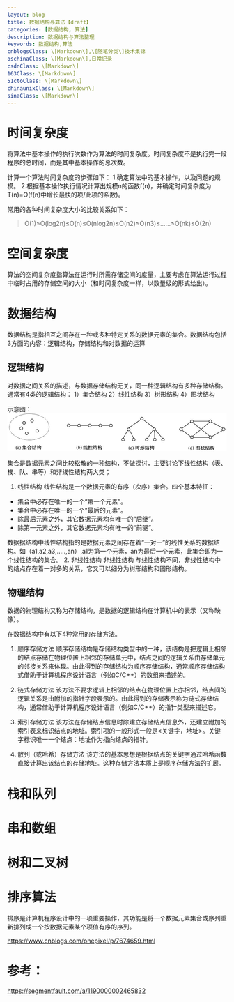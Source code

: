 ```yaml
---
layout: blog
title: 数据结构与算法【draft】
categories: [数据结构, 算法]
description: 数据结构与算法整理
keywords: 数据结构,算法
cnblogsClass: \[Markdown\],\[随笔分类\]技术集锦
oschinaClass: \[Markdown\],日常记录
csdnClass: \[Markdown\]
163Class: \[Markdown\]
51ctoClass: \[Markdown\]
chinaunixClass: \[Markdown\]
sinaClass: \[Markdown\]
---
```


# 时间复杂度
将算法中基本操作的执行次数作为算法的时间复杂度。时间复杂度不是执行完一段程序的总时间，而是其中基本操作的总次数。

计算一个算法时间复杂度的步骤如下：
1.确定算法中的基本操作，以及问题的规模。
2.根据基本操作执行情况计算出规模n的函数f(n)，并确定时间复杂度为T(n)=O(f(n)中增长最快的项/此项的系数)。

常用的各种时间复杂度大小的比较关系如下：
> O(1)≤O(log2n)≤O(n)≤O(nlog2n)≤O(n2)≤O(n3)≤……≤O(nk)≤O(2n)

# 空间复杂度
  算法的空间复杂度指算法在运行时所需存储空间的度量，主要考虑在算法运行过程中临时占用的存储空间的大小（和时间复杂度一样，以数量级的形式给出）。

# 数据结构
数据结构是指相互之间存在一种或多种特定关系的数据元素的集合。数据结构包括3方面的内容：逻辑结构，存储结构和对数据的运算

## 逻辑结构
对数据之间关系的描述，与数据存储结构无关，同一种逻辑结构有多种存储结构。通常有4类的逻辑结构：
1）集合结构
2）线性结构
3）树形结构
4）图状结构

示意图：
![image](https://raw.githubusercontent.com/WalkingSun/WindBlog/gh-pages/images/blog/WechatIMG5.jpeg)


集合是数据元素之间比较松散的一种结构，不做探讨，主要讨论下线性结构（表、栈、队、串等）和非线性结构两大类；
1. 线性结构
线性结构是一个数据元素的有序（次序）集合。四个基本特征：
- 集合中必存在唯一的一个“第一个元素”。
- 集合中必存在唯一的一个“最后的元素”。
- 除最后元素之外，其它数据元素均有唯一的“后继”。
- 除第一元素之外，其它数据元素均有唯一的“前驱”。

数据据结构中线性结构指的是数据元素之间存在着“一对一”的线性关系的数据结构。如（a1,a2,a3,.....,an）,a1为第一个元素，an为最后一个元素，此集合即为一个线性结构的集合。
2. 非线性结构
非线性结构 与线性结构不同，非线性结构中的结点存在着一对多的关系，它又可以细分为树形结构和图形结构。

## 物理结构
数据的物理结构又称为存储结构，是数据的逻辑结构在计算机中的表示（又称映像）。

在数据结构中有以下4种常用的存储方法。

1. 顺序存储方法 顺序存储结构是存储结构类型中的一种，该结构是把逻辑上相邻的结点存储在物理位置上相邻的存储单元中，结点之间的逻辑关系由存储单元的邻接关系来体现。由此得到的存储结构为顺序存储结构，通常顺序存储结构式借助于计算机程序设计语言（例如C/C++）的数组来描述的。

2. 链式存储方法 该方法不要求逻辑上相邻的结点在物理位置上亦相邻，结点间的逻辑关系是由附加的指针字段表示的。由此得到的存储表示称为链式存储结构，通常借助于计算机程序设计语言（例如C/C++）的指针类型来描述它。

3. 索引存储方法 该方法在存储结点信息时除建立存储结点信息外，还建立附加的索引表来标识结点的地址。索引项的一般形式一般是<关键字，地址>。关键字标识唯一一个结点：地址作为指向结点的指针。

4. 散列（或哈希）存储方法 该方法的基本思想是根据结点的关键字通过哈希函数直接计算出该结点的存储地址。这种存储方法本质上是顺序存储方法的扩展。


# 栈和队列

# 串和数组

# 树和二叉树

# 排序算法
排序是计算机程序设计中的一项重要操作，其功能是将一个数据元素集合或序列重新排列成一个按数据元素某个项值有序的序列。

https://www.cnblogs.com/onepixel/p/7674659.html


# 参考：

https://segmentfault.com/a/1190000002465832

